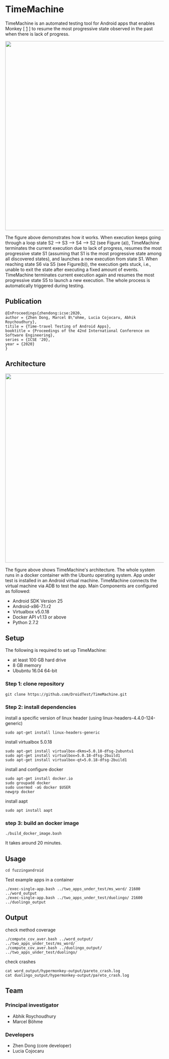 # TimeMachine #

TimeMachine is an automated testing tool for Android apps that enables Monkey \[ [1](https://developer.android.com/studio/test/monkey) \] to resume the most progressive state observed in the past when there is lack of progress. 
    
<p align="center">
<img src="https://github.com/DroidTest/TimeMachine/blob/master/illustration.jpg" width="600">
</p>

The figure above demonstrates how it works. When execution keeps going through a loop state S2 --> S3 --> S4 --> S2 (see Figure (a)), TimeMachine terminates the current execution due to lack of progress, resumes the most progressive state S1 (assuming that S1 is the most progressive state among all discovered states),  and launches a new execution from state S1. When reaching state S6 via S5 (see Figure(b)), the execution gets stuck, i.e., unable to exit the state after executing a fixed amount of events. TimeMachine terminates current execution again and resumes the most progressive state S5 to launch a new execution. The whole process is automatically triggered during testing.

## Publication ##
```
@InProceedings{zhendong:icse:2020,
author = {Zhen Dong, Marcel B\"ohme, Lucia Cojocaru, Abhik Roychoudhury},
titile = {Time-travel Testing of Android Apps},
booktitle = {Proceedings of the 42nd International Conference on Software Engineering},
series = {ICSE '20},
year = {2020}
}

```

## Architecture ##
<p align="center">
<img src="https://github.com/DroidTest/TimeMachine/blob/master/arch.jpg" width="600">
</p>

The figure above shows TimeMachine's architecture. The whole system runs in a docker container with the Ubuntu operating system. App under test is installed in an Android virtual machine. TimeMachine connects the virtual machine via ADB to test the app. Main Components are configured as followed:

* Android SDK Version 25  
* Android-x86-7.1.r2
* Virtualbox v5.0.18
* Docker API v1.13 or above 
* Python 2.7.2

## Setup ##
The following is required to set up TimeMachine:
* at least 100 GB hard drive 
* 8 GB memory
* Ububntu 16.04 64-bit

### Step 1: clone repository ###
```
git clone https://github.com/DroidTest/TimeMachine.git
```
### Step 2: install dependencies ###

install a specific version of linux header (using linux-headers-4.4.0-124-generic) 
```
sudo apt-get install linux-headers-generic 
```
install virtualbox 5.0.18
```
sudo apt-get install virtualbox-dkms=5.0.18-dfsg-2ubuntu1
sudo apt-get install virtualbox=5.0.18-dfsg-2build1
sudo apt-get install virtualbox-qt=5.0.18-dfsg-2build1
```
install and configure docker 
```
sudo apt-get install docker.io
sudo groupadd docker
sudo usermod -aG docker $USER
newgrp docker 
```
install aapt
```
sudo apt install aapt
```
### step 3: build an docker image ###
```
./build_docker_image.bash
```
It takes around 20 minutes.
## Usage ##
```
cd fuzzingandroid
```
Test example apps in a container   
```
./exec-single-app.bash ../two_apps_under_test/ms_word/ 21600 ../word_output
./exec-single-app.bash ../two_apps_under_test/duolingo/ 21600 ../duolingo_output
```  
## Output ##
check method coverage
```
./compute_cov_aver.bash ../word_output/ ../two_apps_under_test/ms_word/
./compute_cov_aver.bash ../duolingo_output/ ../two_apps_under_test/duolingo/
```
check crashes
```
cat word_output/hypermonkey-output/pareto_crash.log
cat duolingo_output/hypermonkey-output/pareto_crash.log
```
## Team ##
### Principal investigator ###
* Abhik Roychoudhury
* Marcel Böhme
### Developers ###
* Zhen Dong (core developer)
* Lucia Cojocaru


